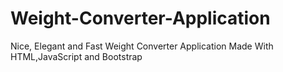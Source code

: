 # Weight-Converter-Application
Nice, Elegant and Fast Weight Converter Application Made With HTML,JavaScript and Bootstrap
